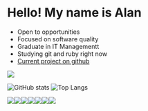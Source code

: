


  
# Hello! My name is Alan


* Open to opportunities 
* Focused on software quality
* Graduate in IT Managementt
* Studying git and ruby right now
* [Current project on github](https://github.com/alanricardocastro/ruby-course)

<a href="https://www.linkedin.com/in/alanricardocastro"><img src="https://img.shields.io/badge/LinkedIn-0077B5?style=for-the-badge&logo=linkedin&logoColor=white"></a>



![GitHub stats](https://github-readme-stats.vercel.app/api?username=alanricardocastro&show_icons=true&theme=ocean_dark)
![Top Langs](https://github-readme-stats.vercel.app/api/top-langs?username=alanricardocastro&card_width=250&&layout=compact&theme=ocean_dark)

<img src="https://img.shields.io/badge/Ruby-CC342D?style=for-the-badge&logo=ruby&logoColor=white"><img src="https://img.shields.io/badge/GIT-E44C30?style=for-the-badge&logo=git&logoColor=white"><img src="https://img.shields.io/badge/HTML5-E34F26?style=for-the-badge&logo=html5&logoColor=white"><img src="https://img.shields.io/badge/CSS-239120?&style=for-the-badge&logo=css3&logoColor=white"><img src="https://img.shields.io/badge/Visual_Studio_Code-0078D4?style=for-the-badge&logo=visual%20studio%20code&logoColor=white"><img src="https://img.shields.io/badge/Adobe%20Photoshop-31A8FF?style=for-the-badge&logo=Adobe%20Photoshop&logoColor=black"><img src="https://img.shields.io/badge/Adobe%20InDesign-FF3366?style=for-the-badge&logo=Adobe%20InDesign&logoColor=white">
  



